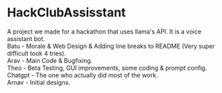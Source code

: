 # HackClubAssisstant
A project we made for a hackathon that uses llama's API. It is a voice assistant bot. </br>
Batu - Morale & Web Design & Adding line breaks to README (Very super difficult took 4 tries). </br>
Arav - Main Code & Bugfixing. </br>
Theo - Beta Testing, GUI improvements, some coding & prompt config. </br>
Chatgpt - The one who actually did most of the work. </br>
Arnav - Initial designs. </br>

